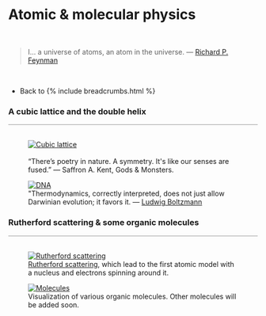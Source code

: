 <a name="molecularphys"></a>
# Atomic &amp; molecular physics
<div class="header_line"><br/></div>

<blockquote>
I... a universe of atoms, an atom in the universe. &mdash;
<a href="https://en.wikipedia.org/wiki/Richard_Feynman">Richard P. Feynman</a> 
</blockquote><br/>

<ul><li>Back to {% include breadcrumbs.html %}</li></ul>

### A cubic lattice and the double helix
<div style="border-top: 1px solid #999999"><br/></div>

<div class="double_image">
<figure class="left_image">
  <a href="/science/molecularphysics/cubic_crystal.html">
    <img alt="Cubic lattice" src="/science/images/crystal_planes.png" title="Click to animate"/>
  </a>
  <figcaption><br/>“There’s poetry in nature. A symmetry. It&apos;s like our senses are fused.” &mdash; 
  Saffron A. Kent, Gods & Monsters.
  </figcaption>
</figure>
<figure class="right_image">
  <a href="/science/molecularphysics/dna.html">
    <img alt="DNA" src="/science/images/dna.png" title="Click to animate"/>
  </a>
  <figcaption>"Thermodynamics, correctly interpreted, does not just allow Darwinian evolution; it favors it. &mdash; 
  <a href="https://en.wikipedia.org/wiki/Ludwig_Boltzmann">Ludwig Boltzmann</a>
  </figcaption>
</figure>
</div>
<p style="clear: both;"></p>


### Rutherford scattering & some organic molecules
<div style="border-top: 1px solid #999999"><br/></div>

<div class="double_image">
<figure class="left_image">
  <a href="/science/molecularphysics/rutherford_scattering.html">
    <img alt="Rutherford scattering" src="/science/images/rutherford_scattering.png" title="Click to animate"/>
  </a>
  <figcaption><a href="https://en.wikipedia.org/wiki/Rutherford_scattering_experiments#Rutherford_scattering">Rutherford scattering</a>,
  which lead to the first atomic model with a nucleus and electrons spinning around it.</figcaption>
</figure>
<figure class="right_image">
  <a href="/science/molecularphysics/molecules.html">
    <img alt="Molecules" src="/science/images/water_molecule.png" title="Click to animate"/>
  </a>
  <figcaption>Visualization of various organic molecules. Other molecules will be added soon.</figcaption>
</figure>
</div>
<p style="clear: both;"></p>


